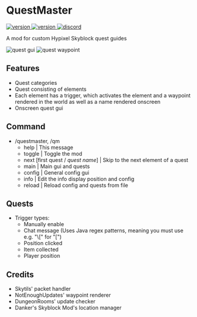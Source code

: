 # QuestMaster
<p>
  <a href="https://github.com/Doppelclick/QuestMaster/releases/latest" target="_blank">
    <img alt="version" src="https://img.shields.io/github/release/Doppelclick/QuestMaster?color=blue&style=for-the-badge" />
  </a>
  <a href="https://github.com/doppelclick/QuestMaster" target="_blank">
    <img alt="version" src="https://img.shields.io/static/v1?label=on&message=Github&color=black&style=for-the-badge"/>
  </a>
  <a href="https://discord.com/channels/@me" target="_blank">
    <img alt="discord" src="https://img.shields.io/badge/Discord-Doppelclick%235993-blue?style=for-the-badge&logo=appveyor" />
  </a>
</p>
A mod for custom Hypixel Skyblock quest guides

<p>
  <a>
    <img alt="quest gui" src="https://i.imgur.com/46MkiJW.png" />
  </a>
  <a>
    <img alt="quest waypoint" src="https://i.imgur.com/XZza2jp.png" />
  </a>
</p>

## Features
+ Quest categories
+ Quest consisting of elements
+ Each element has a trigger, which activates the element and a waypoint rendered in the world as well as a name rendered onscreen
+ Onscreen quest gui

## Command
+ /questmaster, /qm
  + help | This message
  + toggle | Toggle the mod
  + next [first quest / *quest name*] | Skip to the next element of a quest
  + main | Main gui and quests
  + config | General config gui
  + info | Edit the info display position and config
  + reload | Reload config and quests from file

## Quests
+ Trigger types:
  + Manually enable
  + Chat message (Uses Java regex patterns, meaning you must use e.g. "\\[" for "[")
  + Position clicked
  + Item collected
  + Player position

## Credits
+ Skytils' packet handler 
+ NotEnoughUpdates' waypoint renderer
+ DungeonRooms' update checker
+ Danker's Skyblock Mod's location manager